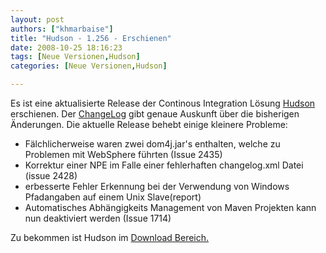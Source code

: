 ```yaml
---
layout: post
authors: ["khmarbaise"]
title: "Hudson - 1.256 - Erschienen"
date: 2008-10-25 18:16:23
tags: [Neue Versionen,Hudson]
categories: [Neue Versionen,Hudson]

---
```

Es ist eine aktualisierte Release der Continous Integration Lösung [Hudson](https://hudson.dev.java.net/) erschienen.
Der [ChangeLog](https://hudson.dev.java.net/changelog.html) gibt genaue Auskunft über die bisherigen Änderungen. 
Die aktuelle Release behebt einige kleinere Probleme:

+ Fälchlicherweise waren zwei dom4j.jar's enthalten, welche zu Problemen mit WebSphere führten (Issue 2435)
+ Korrektur einer NPE im Falle einer fehlerhaften changelog.xml Datei (issue 2428)
+ erbesserte Fehler Erkennung bei der Verwendung von Windows Pfadangaben auf einem Unix Slave(report)
+ Automatisches Abhängigkeits Management von Maven Projekten kann nun deaktiviert werden (Issue 1714)

Zu bekommen ist Hudson im [Download Bereich.](https://hudson.dev.java.net/servlets/ProjectDocumentList?folderID=2761&expandFolder=2761&folderID=0)
